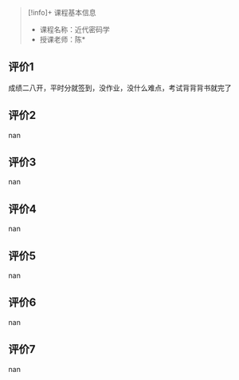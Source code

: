 >[!info]+ 课程基本信息
>
> - 课程名称：近代密码学
> - 授课老师：陈*

## 评价1

成绩二八开，平时分就签到，没作业，没什么难点，考试背背背书就完了
## 评价2

nan
## 评价3

nan
## 评价4

nan
## 评价5

nan
## 评价6

nan
## 评价7

nan
